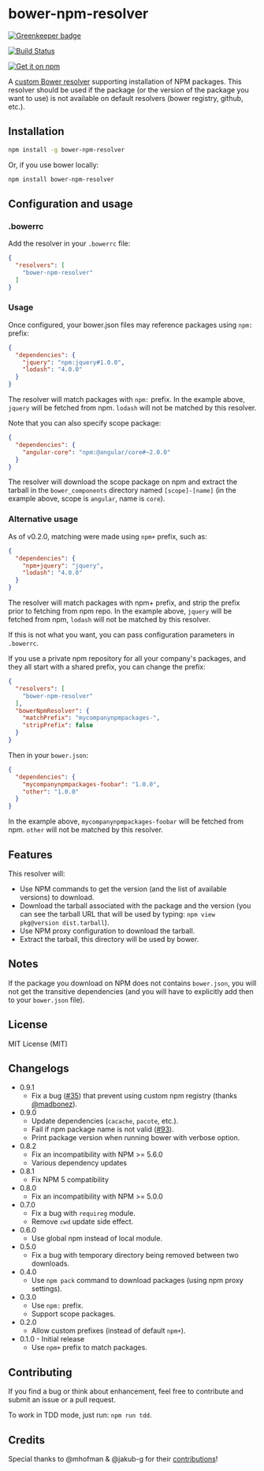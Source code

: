 # bower-npm-resolver

[![Greenkeeper badge](https://badges.greenkeeper.io/mjeanroy/bower-npm-resolver.svg)](https://greenkeeper.io/)

[![Build Status](https://travis-ci.org/mjeanroy/bower-npm-resolver.svg?branch=master)](https://travis-ci.org/mjeanroy/bower-npm-resolver)

[![Get it on npm](https://nodei.co/npm/bower-npm-resolver.png?compact=true)](https://www.npmjs.org/package/bower-npm-resolver)

A [custom Bower resolver](http://bower.io/docs/pluggable-resolvers/) supporting installation of NPM packages.
This resolver should be used if the package (or the version of the package you want to use) is not available on default
resolvers (bower registry, github, etc.).

## Installation

```bash
npm install -g bower-npm-resolver
```

Or, if you use bower locally:

```bash
npm install bower-npm-resolver
```

## Configuration and usage

### .bowerrc

Add the resolver in your `.bowerrc` file:

```json
{
  "resolvers": [
    "bower-npm-resolver"
  ]
}
```

### Usage

Once configured, your bower.json files may reference packages using `npm:` prefix:

```json
{
  "dependencies": {
    "jquery": "npm:jquery#1.0.0",
    "lodash": "4.0.0"
  }
}
```

The resolver will match packages with `npm:` prefix.
In the example above, `jquery` will be fetched from npm. `lodash` will not be matched by this resolver.

Note that you can also specify scope package:

```json
{
  "dependencies": {
    "angular-core": "npm:@angular/core#~2.0.0"
  }
}
```

The resolver will download the scope package on npm and extract the tarball in the `bower_components` directory named `[scope]-[name]` (in the example above, scope is `angular`, name is `core`).

### Alternative usage

As of v0.2.0, matching were made using `npm+` prefix, such as:


```json
{
  "dependencies": {
    "npm+jquery": "jquery",
    "lodash": "4.0.0"
  }
}
```

The resolver will match packages with npm+ prefix, and strip the prefix prior to fetching from npm repo.
In the example above, `jquery` will be fetched from npm, `lodash` will not be matched by this resolver.

If this is not what you want, you can pass configuration parameters in `.bowerrc`.

If you use a private npm repository for all your company's packages, and they all start with a shared prefix,
you can change the prefix:

```json
{
  "resolvers": [
    "bower-npm-resolver"
  ],
  "bowerNpmResolver": {
    "matchPrefix": "mycompanynpmpackages-",
    "stripPrefix": false
  }
}
```

Then in your `bower.json`:

```json
{
  "dependencies": {
    "mycompanynpmpackages-foobar": "1.0.0",
    "other": "1.0.0"
  }
}
```

In the example above, `mycompanynpmpackages-foobar` will be fetched from npm. `other` will not be matched by this resolver.


## Features

This resolver will:
- Use NPM commands to get the version (and the list of available versions) to download.
- Download the tarball associated with the package and the version (you can see the tarball URL that will be used by typing: `npm view pkg@version dist.tarball`).
- Use NPM proxy configuration to download the tarball.
- Extract the tarball, this directory will be used by bower.

## Notes

If the package you download on NPM does not contains `bower.json`, you will not get the
transitive dependencies (and you will have to explicitly add then to your `bower.json` file).

## License

MIT License (MIT)

## Changelogs

- 0.9.1
  - Fix a bug ([#35](https://github.com/mjeanroy/bower-npm-resolver/issues/35)) that prevent using custom npm registry (thanks [@madbonez](https://github.com/madbonez)).
- 0.9.0
  - Update dependencies (`cacache`, `pacote`, etc.).
  - Fail if npm package name is not valid ([#93](https://github.com/mjeanroy/bower-npm-resolver/issues/93)).
  - Print package version when running bower with verbose option.
- 0.8.2
  - Fix an incompatibility with NPM >= 5.6.0
  - Various dependency updates
- 0.8.1
  - Fix NPM 5 compatibility
- 0.8.0
  - Fix an incompatibility with NPM >= 5.0.0
- 0.7.0
  - Fix a bug with `requireg` module.
  - Remove `cwd` update side effect.
- 0.6.0
  - Use global npm instead of local module.
- 0.5.0
  - Fix a bug with temporary directory being removed between two downloads.
- 0.4.0
  - Use `npm pack` command to download packages (using npm proxy settings).
- 0.3.0
  - Use `npm:` prefix.
  - Support scope packages.
- 0.2.0
  - Allow custom prefixes (instead of default `npm+`).
- 0.1.0 - Initial release
  - Use `npm+` prefix to match packages.

## Contributing

If you find a bug or think about enhancement, feel free to contribute and submit an issue or a pull request.

To work in TDD mode, just run: `npm run tdd`.

## Credits

Special thanks to @mhofman & @jakub-g for their [contributions](https://github.com/mjeanroy/bower-npm-resolver/pulls?q=is%3Apr+is%3Aclosed)!
